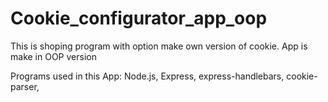 # Cookie_configurator_app_oop

This is shoping program with option make own version of cookie.
App is make in OOP version 

Programs used in this App:
Node.js,
Express,
express-handlebars,
cookie-parser,

